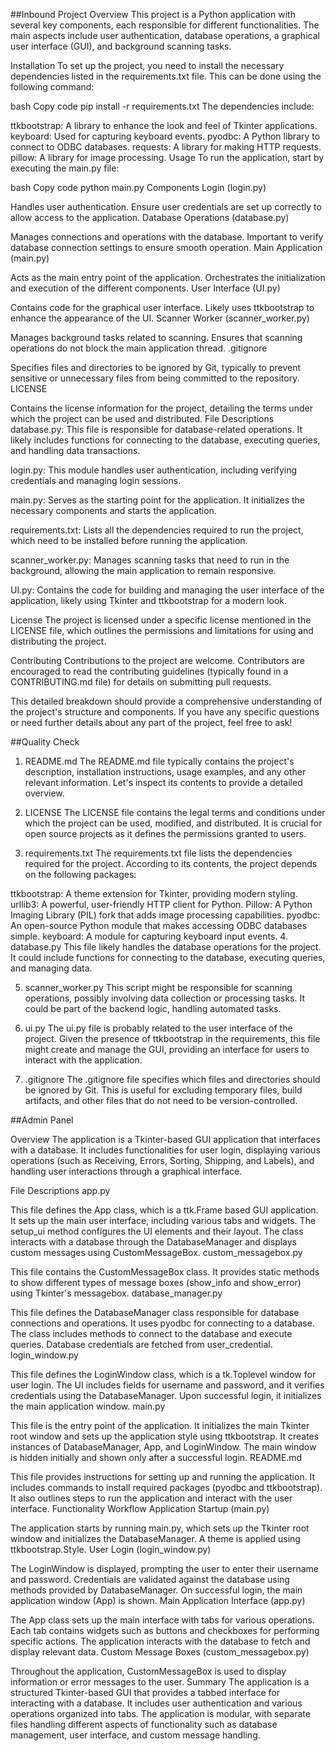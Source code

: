 ##Inbound
Project Overview
This project is a Python application with several key components, each responsible for different functionalities. The main aspects include user authentication, database operations, a graphical user interface (GUI), and background scanning tasks.

Installation
To set up the project, you need to install the necessary dependencies listed in the requirements.txt file. This can be done using the following command:

bash
Copy code
pip install -r requirements.txt
The dependencies include:

ttkbootstrap: A library to enhance the look and feel of Tkinter applications.
keyboard: Used for capturing keyboard events.
pyodbc: A Python library to connect to ODBC databases.
requests: A library for making HTTP requests.
pillow: A library for image processing.
Usage
To run the application, start by executing the main.py file:

bash
Copy code
python main.py
Components
Login (login.py)

Handles user authentication.
Ensure user credentials are set up correctly to allow access to the application.
Database Operations (database.py)

Manages connections and operations with the database.
Important to verify database connection settings to ensure smooth operation.
Main Application (main.py)

Acts as the main entry point of the application.
Orchestrates the initialization and execution of the different components.
User Interface (UI.py)

Contains code for the graphical user interface.
Likely uses ttkbootstrap to enhance the appearance of the UI.
Scanner Worker (scanner_worker.py)

Manages background tasks related to scanning.
Ensures that scanning operations do not block the main application thread.
.gitignore

Specifies files and directories to be ignored by Git, typically to prevent sensitive or unnecessary files from being committed to the repository.
LICENSE

Contains the license information for the project, detailing the terms under which the project can be used and distributed.
File Descriptions
database.py: This file is responsible for database-related operations. It likely includes functions for connecting to the database, executing queries, and handling data transactions.

login.py: This module handles user authentication, including verifying credentials and managing login sessions.

main.py: Serves as the starting point for the application. It initializes the necessary components and starts the application.

requirements.txt: Lists all the dependencies required to run the project, which need to be installed before running the application.

scanner_worker.py: Manages scanning tasks that need to run in the background, allowing the main application to remain responsive.

UI.py: Contains the code for building and managing the user interface of the application, likely using Tkinter and ttkbootstrap for a modern look.

License
The project is licensed under a specific license mentioned in the LICENSE file, which outlines the permissions and limitations for using and distributing the project.

Contributing
Contributions to the project are welcome. Contributors are encouraged to read the contributing guidelines (typically found in a CONTRIBUTING.md file) for details on submitting pull requests.

This detailed breakdown should provide a comprehensive understanding of the project's structure and components. If you have any specific questions or need further details about any part of the project, feel free to ask!


##Quality Check

1. README.md
The README.md file typically contains the project's description, installation instructions, usage examples, and any other relevant information. Let's inspect its contents to provide a detailed overview.

2. LICENSE
The LICENSE file contains the legal terms and conditions under which the project can be used, modified, and distributed. It is crucial for open source projects as it defines the permissions granted to users.

3. requirements.txt
The requirements.txt file lists the dependencies required for the project. According to its contents, the project depends on the following packages:

ttkbootstrap: A theme extension for Tkinter, providing modern styling.
urllib3: A powerful, user-friendly HTTP client for Python.
Pillow: A Python Imaging Library (PIL) fork that adds image processing capabilities.
pyodbc: An open-source Python module that makes accessing ODBC databases simple.
keyboard: A module for capturing keyboard input events.
4. database.py
This file likely handles the database operations for the project. It could include functions for connecting to the database, executing queries, and managing data.

5. scanner_worker.py
This script might be responsible for scanning operations, possibly involving data collection or processing tasks. It could be part of the backend logic, handling automated tasks.

6. ui.py
The ui.py file is probably related to the user interface of the project. Given the presence of ttkbootstrap in the requirements, this file might create and manage the GUI, providing an interface for users to interact with the application.

7. .gitignore
The .gitignore file specifies which files and directories should be ignored by Git. This is useful for excluding temporary files, build artifacts, and other files that do not need to be version-controlled.

##Admin Panel

Overview
The application is a Tkinter-based GUI application that interfaces with a database. It includes functionalities for user login, displaying various operations (such as Receiving, Errors, Sorting, Shipping, and Labels), and handling user interactions through a graphical interface.

File Descriptions
app.py

This file defines the App class, which is a ttk.Frame based GUI application.
It sets up the main user interface, including various tabs and widgets.
The setup_ui method configures the UI elements and their layout.
The class interacts with a database through the DatabaseManager and displays custom messages using CustomMessageBox.
custom_messagebox.py

This file contains the CustomMessageBox class.
It provides static methods to show different types of message boxes (show_info and show_error) using Tkinter's messagebox.
database_manager.py

This file defines the DatabaseManager class responsible for database connections and operations.
It uses pyodbc for connecting to a database.
The class includes methods to connect to the database and execute queries.
Database credentials are fetched from user_credential.
login_window.py

This file defines the LoginWindow class, which is a tk.Toplevel window for user login.
The UI includes fields for username and password, and it verifies credentials using the DatabaseManager.
Upon successful login, it initializes the main application window.
main.py

This file is the entry point of the application.
It initializes the main Tkinter root window and sets up the application style using ttkbootstrap.
It creates instances of DatabaseManager, App, and LoginWindow.
The main window is hidden initially and shown only after a successful login.
README.md

This file provides instructions for setting up and running the application.
It includes commands to install required packages (pyodbc and ttkbootstrap).
It also outlines steps to run the application and interact with the user interface.
Functionality Workflow
Application Startup (main.py)

The application starts by running main.py, which sets up the Tkinter root window and initializes the DatabaseManager.
A theme is applied using ttkbootstrap.Style.
User Login (login_window.py)

The LoginWindow is displayed, prompting the user to enter their username and password.
Credentials are validated against the database using methods provided by DatabaseManager.
On successful login, the main application window (App) is shown.
Main Application Interface (app.py)

The App class sets up the main interface with tabs for various operations.
Each tab contains widgets such as buttons and checkboxes for performing specific actions.
The application interacts with the database to fetch and display relevant data.
Custom Message Boxes (custom_messagebox.py)

Throughout the application, CustomMessageBox is used to display information or error messages to the user.
Summary
The application is a structured Tkinter-based GUI that provides a tabbed interface for interacting with a database. It includes user authentication and various operations organized into tabs. 
The application is modular, with separate files handling different aspects of functionality such as database management, user interface, and custom message handling. ​
